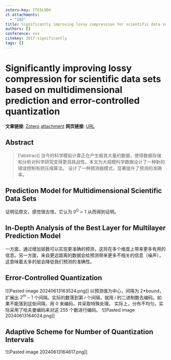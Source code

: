 ```yaml
---
zotero-key: ITE5L9D4
zt-attachments:
  - "182"
title: Significantly improving lossy compression for scientific data sets based on multidimensional prediction and error-controlled quantization
authors: []
conference: xxx
citekey: 2017-significantly
tags: []
---
```

# Significantly improving lossy compression for scientific data sets based on multidimensional prediction and error-controlled quantization

**文章链接**: [Zotero](zotero://select/library/items/ITE5L9D4) [attachment](<file:///home/ilot/Zotero/storage/86ZI4D8E/Tao%20%E7%AD%89%20-%202017%20-%20Significantly%20improving%20lossy%20compression%20for%20scie.pdf>)
**网页链接**: [URL](https://ieeexplore.ieee.org/abstract/document/7967203/)
## Abstract

>[!abstract]
>当今的科学模拟计算正在产生极其大量的数据，使得数据存储和分析对科学研究变得更具挑战性。本文为大规模科学数据设计了一种新的错误控制有损压缩算法。
>设计了一种预测器模式，显著提升了预测的准确率。





## Prediction Model for Multidimensional Scientific Data Sets
证明见原文，感觉很古怪，它认为 $0^0=1$ 从而得到证明。

## In-Depth Analysis of the Best Layer for Multilayer Prediction Model
一方面，通过增加层数可以实现更准确的预测，这将在多个维度上带来更多有用的信息。另一方面，来自更远距离的数据会给预测带来更多不相关的信息（噪声），这意味着太多的层会降低我们预测的准确性。

## Error-Controlled Quantization
![[Pasted image 20240613163524.png]]
以预测值为中心，间隔为 2\*bound，扩展出 $2^m-1$ 个间隔。实际的数落到第 $i$ 个间隔，就用 $i$ 的二进制数去编码。如果不能落到这些间隔，用 $0$ 来编码，并采取特殊处理。
实际上，分布不均匀，实际采用了哈夫曼编码来对这 255 个数进行编码。
![[Pasted image 20240613164024.png]]
## Adaptive Scheme for Number of Quantization Intervals
![[Pasted image 20240613164617.png]]